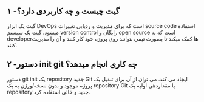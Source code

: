 ## ۱ -گیت چیست و چه کاربردی دارد؟
گیت یک ابزار DevOps است که برای مدیریت و ردیابی تغییرات source code  استفاده میشود.
گیت یک سیستم version control رایگان و open source است که به developerها کمک میکند تا بصورت تیمی بتوانند روی پروژه خود کار کنند و آن را مدیریت کنند.

## ۲ -دستور init git چه کاری انجام میدهد؟

دستور git init یک repository جدید Git ایجاد می کند. می توان از آن برای تبدیل یک پروژه موجود و بدون نسخه/ورژن به یک repository Git یا مقداردهی اولیه یک repository جدید و خالی استفاده کرد.
